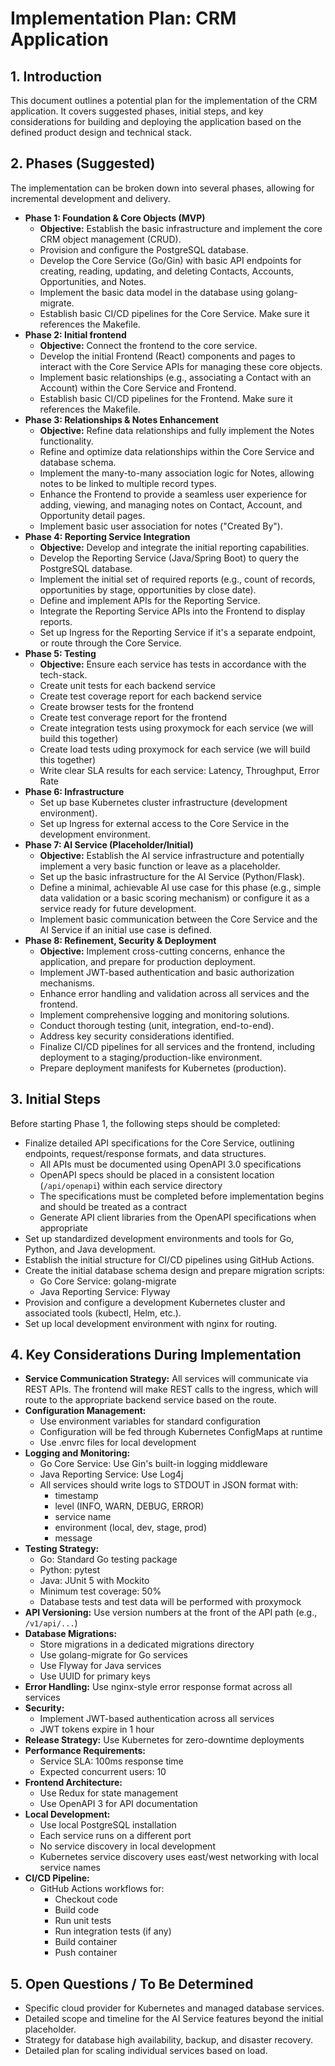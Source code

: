 # Implementation Plan: CRM Application

## 1. Introduction

This document outlines a potential plan for the implementation of the CRM application. It covers suggested phases, initial steps, and key considerations for building and deploying the application based on the defined product design and technical stack.

## 2. Phases (Suggested)

The implementation can be broken down into several phases, allowing for incremental development and delivery.

* **Phase 1: Foundation & Core Objects (MVP)**
    * **Objective:** Establish the basic infrastructure and implement the core CRM object management (CRUD).
    * Provision and configure the PostgreSQL database.
    * Develop the Core Service (Go/Gin) with basic API endpoints for creating, reading, updating, and deleting Contacts, Accounts, Opportunities, and Notes.
    * Implement the basic data model in the database using golang-migrate.
    * Establish basic CI/CD pipelines for the Core Service. Make sure it references the Makefile.
* **Phase 2: Initial frontend**
    * **Objective:** Connect the frontend to the core service.
    * Develop the initial Frontend (React) components and pages to interact with the Core Service APIs for managing these core objects.
    * Implement basic relationships (e.g., associating a Contact with an Account) within the Core Service and Frontend.
    * Establish basic CI/CD pipelines for the Frontend. Make sure it references the Makefile.
* **Phase 3: Relationships & Notes Enhancement**
    * **Objective:** Refine data relationships and fully implement the Notes functionality.
    * Refine and optimize data relationships within the Core Service and database schema.
    * Implement the many-to-many association logic for Notes, allowing notes to be linked to multiple record types.
    * Enhance the Frontend to provide a seamless user experience for adding, viewing, and managing notes on Contact, Account, and Opportunity detail pages.
    * Implement basic user association for notes ("Created By").
* **Phase 4: Reporting Service Integration**
    * **Objective:** Develop and integrate the initial reporting capabilities.
    * Develop the Reporting Service (Java/Spring Boot) to query the PostgreSQL database.
    * Implement the initial set of required reports (e.g., count of records, opportunities by stage, opportunities by close date).
    * Define and implement APIs for the Reporting Service.
    * Integrate the Reporting Service APIs into the Frontend to display reports.
    * Set up Ingress for the Reporting Service if it's a separate endpoint, or route through the Core Service.
* **Phase 5: Testing**
    * **Objective:** Ensure each service has tests in accordance with the tech-stack.
    * Create unit tests for each backend service
    * Create test coverage report for each backend service
    * Create browser tests for the frontend
    * Create test converage report for the frontend
    * Create integration tests using proxymock for each service (we will build this together)
    * Create load tests uding proxymock for each service (we will build this together)
    * Write clear SLA results for each service: Latency, Throughput, Error Rate
* **Phase 6: Infrastructure**
    * Set up base Kubernetes cluster infrastructure (development environment).
    * Set up Ingress for external access to the Core Service in the development environment.
* **Phase 7: AI Service (Placeholder/Initial)**
    * **Objective:** Establish the AI service infrastructure and potentially implement a very basic function or leave as a placeholder.
    * Set up the basic infrastructure for the AI Service (Python/Flask).
    * Define a minimal, achievable AI use case for this phase (e.g., simple data validation or a basic scoring mechanism) or configure it as a service ready for future development.
    * Implement basic communication between the Core Service and the AI Service if an initial use case is defined.
* **Phase 8: Refinement, Security & Deployment**
    * **Objective:** Implement cross-cutting concerns, enhance the application, and prepare for production deployment.
    * Implement JWT-based authentication and basic authorization mechanisms.
    * Enhance error handling and validation across all services and the frontend.
    * Implement comprehensive logging and monitoring solutions.
    * Conduct thorough testing (unit, integration, end-to-end).
    * Address key security considerations identified.
    * Finalize CI/CD pipelines for all services and the frontend, including deployment to a staging/production-like environment.
    * Prepare deployment manifests for Kubernetes (production).

## 3. Initial Steps

Before starting Phase 1, the following steps should be completed:

* Finalize detailed API specifications for the Core Service, outlining endpoints, request/response formats, and data structures.
  * All APIs must be documented using OpenAPI 3.0 specifications
  * OpenAPI specs should be placed in a consistent location (`/api/openapi`) within each service directory
  * The specifications must be completed before implementation begins and should be treated as a contract
  * Generate API client libraries from the OpenAPI specifications when appropriate
* Set up standardized development environments and tools for Go, Python, and Java development.
* Establish the initial structure for CI/CD pipelines using GitHub Actions.
* Create the initial database schema design and prepare migration scripts:
    * Go Core Service: golang-migrate
    * Java Reporting Service: Flyway
* Provision and configure a development Kubernetes cluster and associated tools (kubectl, Helm, etc.).
* Set up local development environment with nginx for routing.

## 4. Key Considerations During Implementation

* **Service Communication Strategy:** All services will communicate via REST APIs. The frontend will make REST calls to the ingress, which will route to the appropriate backend service based on the route.
* **Configuration Management:** 
    * Use environment variables for standard configuration
    * Configuration will be fed through Kubernetes ConfigMaps at runtime
    * Use .envrc files for local development
* **Logging and Monitoring:** 
    * Go Core Service: Use Gin's built-in logging middleware
    * Java Reporting Service: Use Log4j
    * All services should write logs to STDOUT in JSON format with:
        * timestamp
        * level (INFO, WARN, DEBUG, ERROR)
        * service name
        * environment (local, dev, stage, prod)
        * message
* **Testing Strategy:** 
    * Go: Standard Go testing package
    * Python: pytest
    * Java: JUnit 5 with Mockito
    * Minimum test coverage: 50%
    * Database tests and test data will be performed with proxymock
* **API Versioning:** Use version numbers at the front of the API path (e.g., `/v1/api/...`)
* **Database Migrations:** 
    * Store migrations in a dedicated migrations directory
    * Use golang-migrate for Go services
    * Use Flyway for Java services
    * Use UUID for primary keys
* **Error Handling:** Use nginx-style error response format across all services
* **Security:** 
    * Implement JWT-based authentication across all services
    * JWT tokens expire in 1 hour
* **Release Strategy:** Use Kubernetes for zero-downtime deployments
* **Performance Requirements:**
    * Service SLA: 100ms response time
    * Expected concurrent users: 10
* **Frontend Architecture:**
    * Use Redux for state management
    * Use OpenAPI 3 for API documentation
* **Local Development:**
    * Use local PostgreSQL installation
    * Each service runs on a different port
    * No service discovery in local development
    * Kubernetes service discovery uses east/west networking with local service names
* **CI/CD Pipeline:**
    * GitHub Actions workflows for:
        * Checkout code
        * Build code
        * Run unit tests
        * Run integration tests (if any)
        * Build container
        * Push container

## 5. Open Questions / To Be Determined

* Specific cloud provider for Kubernetes and managed database services.
* Detailed scope and timeline for the AI Service features beyond the initial placeholder.
* Strategy for database high availability, backup, and disaster recovery.
* Detailed plan for scaling individual services based on load.